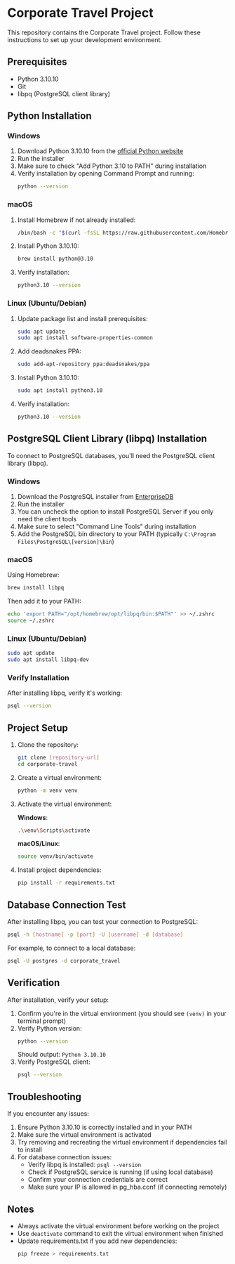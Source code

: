 # Corporate Travel Project

This repository contains the Corporate Travel project. Follow these instructions to set up your development environment.

## Prerequisites

- Python 3.10.10
- Git
- libpq (PostgreSQL client library)

## Python Installation

### Windows
1. Download Python 3.10.10 from the [official Python website](https://www.python.org/downloads/release/python-31010/)
2. Run the installer
3. Make sure to check "Add Python 3.10 to PATH" during installation
4. Verify installation by opening Command Prompt and running:
   ```bash
   python --version
   ```

### macOS
1. Install Homebrew if not already installed:
   ```bash
   /bin/bash -c "$(curl -fsSL https://raw.githubusercontent.com/Homebrew/install/HEAD/install.sh)"
   ```
2. Install Python 3.10.10:
   ```bash
   brew install python@3.10
   ```
3. Verify installation:
   ```bash
   python3.10 --version
   ```

### Linux (Ubuntu/Debian)
1. Update package list and install prerequisites:
   ```bash
   sudo apt update
   sudo apt install software-properties-common
   ```
2. Add deadsnakes PPA:
   ```bash
   sudo add-apt-repository ppa:deadsnakes/ppa
   ```
3. Install Python 3.10.10:
   ```bash
   sudo apt install python3.10
   ```
4. Verify installation:
   ```bash
   python3.10 --version
   ```

## PostgreSQL Client Library (libpq) Installation

To connect to PostgreSQL databases, you'll need the PostgreSQL client library (libpq).

### Windows
1. Download the PostgreSQL installer from [EnterpriseDB](https://www.enterprisedb.com/downloads/postgres-postgresql-downloads)
2. Run the installer
3. You can uncheck the option to install PostgreSQL Server if you only need the client tools
4. Make sure to select "Command Line Tools" during installation
5. Add the PostgreSQL bin directory to your PATH (typically `C:\Program Files\PostgreSQL\[version]\bin`)

### macOS
Using Homebrew:
```bash
brew install libpq
```
Then add it to your PATH:
```bash
echo 'export PATH="/opt/homebrew/opt/libpq/bin:$PATH"' >> ~/.zshrc
source ~/.zshrc
```

### Linux (Ubuntu/Debian)
```bash
sudo apt update
sudo apt install libpq-dev
```

### Verify Installation
After installing libpq, verify it's working:
```bash
psql --version
```

## Project Setup

1. Clone the repository:
   ```bash
   git clone [repository-url]
   cd corporate-travel
   ```

2. Create a virtual environment:
   ```bash
   python -m venv venv
   ```

3. Activate the virtual environment:

   **Windows**:
   ```bash
   .\venv\Scripts\activate
   ```

   **macOS/Linux**:
   ```bash
   source venv/bin/activate
   ```

4. Install project dependencies:
   ```bash
   pip install -r requirements.txt
   ```

## Database Connection Test

After installing libpq, you can test your connection to PostgreSQL:
```bash
psql -h [hostname] -p [port] -U [username] -d [database]
```

For example, to connect to a local database:
```bash
psql -U postgres -d corporate_travel
```

## Verification

After installation, verify your setup:
1. Confirm you're in the virtual environment (you should see `(venv)` in your terminal prompt)
2. Verify Python version:
   ```bash
   python --version
   ```
   Should output: `Python 3.10.10`
3. Verify PostgreSQL client:
   ```bash
   psql --version
   ```

## Troubleshooting

If you encounter any issues:
1. Ensure Python 3.10.10 is correctly installed and in your PATH
2. Make sure the virtual environment is activated
3. Try removing and recreating the virtual environment if dependencies fail to install
4. For database connection issues:
   - Verify libpq is installed: `psql --version`
   - Check if PostgreSQL service is running (if using local database)
   - Confirm your connection credentials are correct
   - Make sure your IP is allowed in pg_hba.conf (if connecting remotely)

## Notes

- Always activate the virtual environment before working on the project
- Use `deactivate` command to exit the virtual environment when finished
- Update requirements.txt if you add new dependencies:
  ```bash
  pip freeze > requirements.txt
  ```